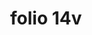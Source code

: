 ---
layout: edition
title: folio 14v
manuscript: Turin, Biblioteca Nazionale, MS N.III.19
sigla: T
iip: t0014v.tif
milestone: 28
---